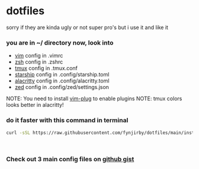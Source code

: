 # dotfiles
sorry if they are kinda ugly or not super pro's but i use it and like it
### you are in ~/ directory now, look into
- [vim](https://github.com/vim/vim/) config in .vimrc
- [zsh](https://github.com/zsh-users/zsh/) config in .zshrc
- [tmux](https://github.com/tmux/tmux/) config in .tmux.conf
- [starship](https://github.com/starship/starship/) config in .config/starship.toml
- [alacritty](https://github.com/alacritty/alacritty/) config in .config/alacritty.toml
- [zed](https://github.com/zed-industries/zed/) config in .config/zed/settings.json

NOTE: You need to install [vim-plug](https://github.com/junegunn/vim-plug) to enable plugins
NOTE: tmux colors looks better in alacritty! 

### do it faster with this command in terminal
```bash
curl -sSL https://raw.githubusercontent.com/fynjirby/dotfiles/main/install.sh | sh
```

<br>

### Check out 3 main config files on [github gist](https://gist.github.com/Fynjirby/7594bc8ad1d8b05d84b52947d191c77f)

